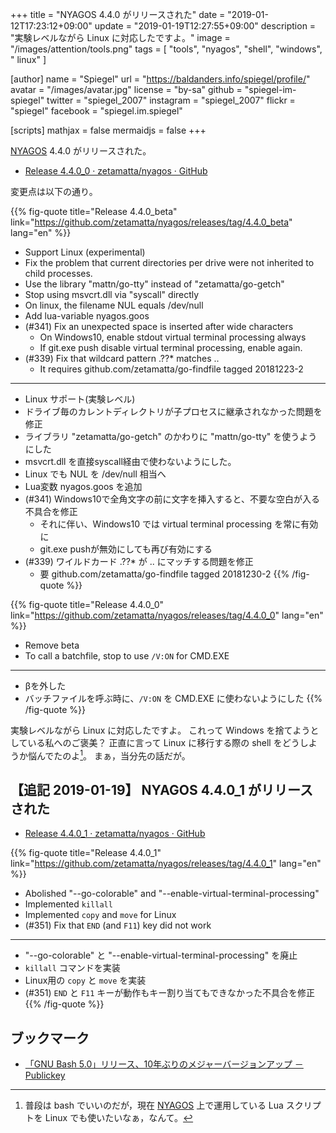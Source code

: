 +++
title = "NYAGOS 4.4.0 がリリースされた"
date = "2019-01-12T17:23:12+09:00"
update =  "2019-01-19T12:27:55+09:00"
description = "実験レベルながら Linux に対応したですよ。"
image = "/images/attention/tools.png"
tags  = [ "tools", "nyagos", "shell", "windows", " linux" ]

[author]
  name      = "Spiegel"
  url       = "https://baldanders.info/spiegel/profile/"
  avatar    = "/images/avatar.jpg"
  license   = "by-sa"
  github    = "spiegel-im-spiegel"
  twitter   = "spiegel_2007"
  instagram = "spiegel_2007"
  flickr    = "spiegel"
  facebook  = "spiegel.im.spiegel"

[scripts]
  mathjax = false
  mermaidjs = false
+++

[NYAGOS] 4.4.0 がリリースされた。

- [Release 4.4.0_0 · zetamatta/nyagos · GitHub](https://github.com/zetamatta/nyagos/releases/tag/4.4.0_0)

変更点は以下の通り。

{{% fig-quote title="Release 4.4.0_beta" link="https://github.com/zetamatta/nyagos/releases/tag/4.4.0_beta" lang="en" %}}
- Support Linux (experimental)
- Fix the problem that current directories per drive were not inherited to child processes.
- Use the library "mattn/go-tty" instead of "zetamatta/go-getch"
- Stop using msvcrt.dll via "syscall" directly
- On linux, the filename NUL equals /dev/null
- Add lua-variable nyagos.goos
- (#341) Fix an unexpected space is inserted after wide characters
    - On Windows10, enable stdout virtual terminal processing always
    - If git.exe push disable virtual terminal processing, enable again.
- (#339) Fix that wildcard pattern .??* matches ..
    - It requires github.com/zetamatta/go-findfile tagged 20181223-2

----

- Linux サポート(実験レベル)
- ドライブ毎のカレントディレクトリが子プロセスに継承されなかった問題を修正
- ライブラリ "zetamatta/go-getch" のかわりに "mattn/go-tty" を使うようにした
- msvcrt.dll を直接syscall経由で使わないようにした。
- Linux でも NUL を /dev/null 相当へ
- Lua変数 nyagos.goos を追加
- (#341) Windows10で全角文字の前に文字を挿入すると、不要な空白が入る不具合を修正
    - それに伴い、Windows10 では virtual terminal processing を常に有効に
    - git.exe pushが無効にしても再び有効にする
- (#339) ワイルドカード .??* が .. にマッチする問題を修正
    - 要 github.com/zetamatta/go-findfile tagged 20181230-2
{{% /fig-quote %}}


{{% fig-quote title="Release 4.4.0_0" link="https://github.com/zetamatta/nyagos/releases/tag/4.4.0_0" lang="en" %}}
- Remove beta
- To call a batchfile, stop to use `/V:ON` for CMD.EXE

----

- βを外した
- バッチファイルを呼ぶ時に、`/V:ON` を CMD.EXE に使わないようにした
{{% /fig-quote %}}

実験レベルながら Linux に対応したですよ。
これって Windows を捨てようとしている私へのご褒美？ 正直に言って Linux に移行する際の shell をどうしようか悩んでたのよ[^lua1]。
まぁ，当分先の話だが。

[^lua1]: 普段は bash でいいのだが，現在 [NYAGOS] 上で運用している Lua スクリプトを Linux でも使いたいなぁ，なんて。

## 【追記 2019-01-19】 NYAGOS 4.4.0_1 がリリースされた

- [Release 4.4.0_1 · zetamatta/nyagos · GitHub](https://github.com/zetamatta/nyagos/releases/tag/4.4.0_1)

{{% fig-quote title="Release 4.4.0_1" link="https://github.com/zetamatta/nyagos/releases/tag/4.4.0_1" lang="en" %}}
- Abolished "--go-colorable" and "--enable-virtual-terminal-processing"
- Implemented `killall`
- Implemented `copy` and `move` for Linux
- (#351) Fix that `END` (and `F11`) key did not work

----

- "--go-colorable" と "--enable-virtual-terminal-processing" を廃止
- `killall` コマンドを実装
- Linux用の `copy` と `move` を実装
- (#351) `END` と `F11` キーが動作もキー割り当てもできなかった不具合を修正
{{% /fig-quote %}}

## ブックマーク

- [「GNU Bash 5.0」リリース、10年ぶりのメジャーバージョンアップ － Publickey](https://www.publickey1.jp/blog/19/gnu_bash_5010.html)

[NYAGOS]: https://github.com/zetamatta/nyagos/ "zetamatta/nyagos: NYAGOS - The hybrid UNIXLike Commandline Shell for Windows"

